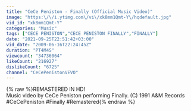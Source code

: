 ```yaml
---
title: "CeCe Peniston - Finally (Official Music Video)"
image: "https:\/\/i.ytimg.com\/vi\/xk8mm1Qmt-Y\/hqdefault.jpg"
vid_id: "xk8mm1Qmt-Y"
categories: "Music"
tags: ["CECE PENISTON","CECE PENISTON FINALLY","FINALLY"]
date: "2021-09-25T22:51:42+03:00"
vid_date: "2009-06-16T22:24:45Z"
duration: "PT4M4S"
viewcount: "34736064"
likeCount: "216927"
dislikeCount: "6725"
channel: "CeCePenistonVEVO"
---
```

{% raw %}REMASTERED IN HD!<br />Music video by CeCe Peniston performing Finally. (C) 1991 A&amp;M Records<br />#CeCePeniston #Finally #Remastered{% endraw %}

